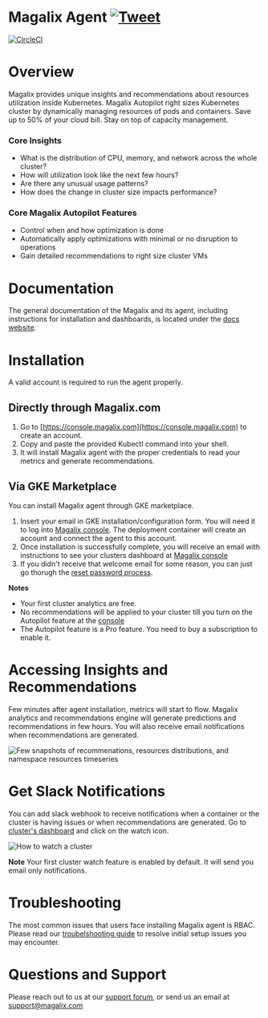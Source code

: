# Magalix Agent [![Tweet](https://img.shields.io/twitter/url/http/shields.io.svg?style=social)](https://twitter.com/intent/tweet?text=Run%20kubernetes%20clusters%20on%20autopilot%20&url=https://www.magalix.com/&via=MagalixCorp&hashtags=Kubernetes,Cloud,SRE,DevOps)

[![CircleCI](https://circleci.com/gh/MagalixTechnologies/agent/tree/master.svg?style=svg&circle-token=d6b83df945852d7c96c44fea82e433432c48ed09)](https://circleci.com/gh/MagalixTechnologies/agent/tree/master)

# Overview
Magalix provides unique insights and recommendations about resources utilization inside Kubernetes. Magalix Autopilot right sizes Kubernetes cluster by dynamically managing resources of pods and containers. Save up to 50% of your cloud bill. Stay on top of capacity management. 

### Core Insights
- What is the distribution of CPU, memory, and network across the whole cluster? 
- How will utilization look like the next few hours?
- Are there any unusual usage patterns?
- How does the change in cluster size impacts performance?

### Core Magalix Autopilot Features
- Control when and how optimization is done
- Automatically apply optimizations with minimal or no disruption to operations
- Gain detailed recommendations to right size cluster VMs

# Documentation

The general documentation of the Magalix and its agent, including instructions for installation and dashboards, is located under the [docs website](https://docs.magalix.com).

# Installation
A valid account is required to run the agent properly.

## Directly through Magalix.com 

1. Go to [https://console.magalix.com](https://console.magalix.com) to create an account.
2. Copy and paste the provided Kubectl command into your shell. 
3. It will install Magalix agent with the proper credentials to read your metrics and generate recommendations. 

## Via GKE Marketplace

You can install Magalix agent through GKE marketplace. 

1. Insert your email in GKE installation/configuration form. You will need it to log into [Magalix console](https://console.magalix.com). The deployment container will create an account and connect the agent to this account.
2. Once installation is successfully complete, you will receive an email with instructions to see your clusters dashboard at [Magalix console](https://console.magalix.com)
3. If you didn't receive that welcome email for some reason, you can just go thorugh the [reset password process](https://console.magalix.com/auth/#/forgot-password).

**Notes**

* Your first cluster analytics are free.
* No recommendations will be applied to your cluster till you turn on the Autopilot feature at the [console](https://console.magalix.com)
* The Autopilot feature is a Pro feature. You need to buy a subscription to enable it. 

# Accessing Insights and Recommendations
Few minutes after agent installation, metrics will start to flow. Magalix analytics and recommendations engine will generate predictions and recommendations in few hours. You will also receive email notifications when recommendations are generated.

![Few snapshots of recommenations, resources distributions, and namespace resources timeseries](https://github.com/MagalixCorp/magalix-agent/blob/master/pics/snapshots-decision-distribution-timeseries-ns-shadow.png "Generated Decision and Resources Distribution")

# Get Slack Notifications
You can add slack webhook to receive notifications when a container or the cluster is having issues or when recommendations are generated. Go to [cluster's dashboard](https://console.magalix.com/) and click on the watch icon. 

![How to watch a cluster](https://github.com/MagalixCorp/magalix-agent/blob/master/pics/snapshots-watch-cluster.png "Watch cluster popup")

**Note**
Your first cluster watch feature is enabled by default. It will send you email only notifications. 

# Troubleshooting 

The most common issues that users face installing Magalix agent is RBAC. Please read our [troubelshooting guide](https://docs.magalix.com/docs/connecting-clusters) to resolve initial setup issues you may encounter. 

# Questions and Support
Please reach out to us at our [support forum](https://docs.magalix.com/discuss), or send us an email at <support@magalix.com>


